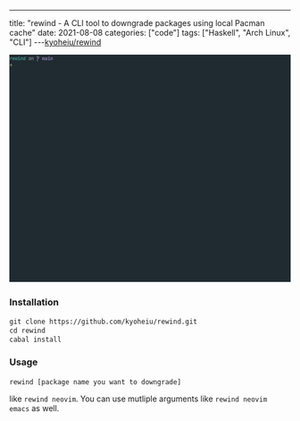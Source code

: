 ---

title: "rewind - A CLI tool to downgrade packages using local Pacman cache"
date: 2021-08-08
categories: ["code"]
tags: ["Haskell", "Arch Linux", "CLI"]
---[kyoheiu/rewind](https://github.com/kyoheiu/rewind)

![gif](./images/rewind.gif)

### Installation

```
git clone https://github.com/kyoheiu/rewind.git
cd rewind
cabal install
```

### Usage

```
rewind [package name you want to downgrade]
```

like `rewind neovim`.
You can use mutliple arguments like `rewind neovim emacs` as well.
